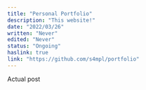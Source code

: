```yaml
---
title: "Personal Portfolio"
description: "This website!"
date: "2022/03/26"
written: "Never"
edited: "Never"
status: "Ongoing"
haslink: true
link: "https://github.com/s4mpl/portfolio"
---
```

Actual post